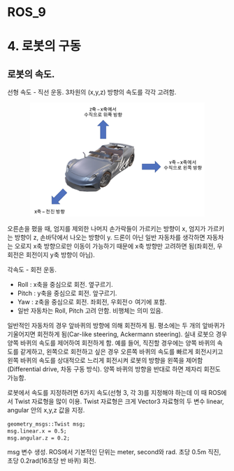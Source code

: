 ROS_9
=====
# 4. 로봇의 구동  
## 로봇의 속도.    

선형 속도 - 직선 운동. 3차원의 (x,y,z) 방향의 속도를 각각 고려함. 
<p align="center"><img src = "./images/linear.png" width = "400"  title = "linear"></p>

오른손을 폈을 때, 엄지를 제외한 나머지 손가락들이 가르키는 방향이 x, 엄지가 가르키는 방향이 z, 손바닥에서 나오는 방향이 y.
드론이 아닌 일반 자동차를 생각하면 자동차는 오로지 x축 방향으로만 이동이 가능하기 때문에 x축 방향만 고려하면 됨(좌회전, 우회전은 회전이지 y축 방향이 아님). 

각속도 - 회전 운동.
  - Roll : x축을 중심으로 회전. 옆구르기. 
  - Pitch : y축을 중심으로 회전. 앞구르기. 
  - Yaw : z축을 중심으로 회전. 좌회전, 우회전ㅇ 여기에 포함. 
  - 일반 자동차는 Roll, Pitch 고려 안함. 비행체는 의미 있음. 


일반적인 자동차의 경우 앞바퀴의 방향에 의해 회전하게 됨. 평소에는 두 개의 앞바퀴가 기울어지면 회전하게 됨(Car-like steering, Ackermann steering). 실내 로봇으 경우 양쪽 바퀴의 속도를 제어하여 회전하게 함. 예를 들어, 직진할 경우에는 양쪽 바퀴의 속도를 같게하고, 왼쪽으로 회전하고 싶은 경우 오른쪽 바퀴의 속도를 빠르게 회전시키고 왼쪽 바퀴의 속도를 상대적으로 느리게 회전시켜 로봇의 방향을 왼쪽을 제어함(Differential drive, 차동 구동 방식). 양쪽 바퀴의 방향을 반대로 하면 제자리 회전도 가능함. 


로봇에서 속도를 지정하려면 6가지 속도(선형 3, 각 3)를 지정해야 하는데 이 때 ROS에서 Twist 자료형을 많이 이용. 
Twist 자료형은 크게 Vector3 자료형의 두 변수 linear, angular 안의 x,y,z 값을 지정.
```
geometry_msgs::Twist msg;
msg.linear.x = 0.5;
msg.angular.z = 0.2;
```
msg 변수 생성. ROS에서 기본적인 단위는 meter, second와 rad.
초당 0.5m 직진, 초당 0.2rad(16초당 반 바퀴) 회전. 
